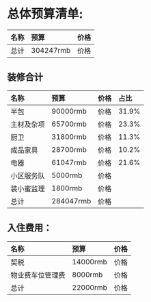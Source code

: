 # 总体预算清单:

| 名称                | 预算                   | 价格          |
| :------------       | :------------        | :------------  |
| 总计                |  304247rmb             | 价格          |

## 装修合计
| 名称           | 预算                   | 价格          |     占比     |
| :------------  | :------------        | :------------  |:---------- |
| 半包           |  90000rmb                | 价格          |     31.9%     |
| 主材及杂项      |  65700rmb                | 价格          |     23.3%     |
| 厨卫           |  31800rmb                 | 价格          |    11.3%      |
| 成品家具        |  28700rmb              | 价格          |    10.2%      |
| 电器           |  61047rmb             | 价格          |     21.6%     |
| 小区服务队      |  5000rmb              | 价格          |          |
| 装小蜜监理      |  1800rmb              | 价格          |          |
| 总计           |  284047rmb             | 价格          |         |


## 入住费用：
| 名称                | 预算                   | 价格          |
| :------------       | :------------        | :------------  |
| 契税                 |  14000rmb                | 价格          |
| 物业费车位管理费       |  8000rmb                | 价格          |
| 总计                |  22000rmb             | 价格          |

